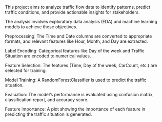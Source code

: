 This project aims to analyze traffic flow data to identify patterns, predict traffic conditions, and provide actionable insights for stakeholders.

The analysis involves exploratory data analysis (EDA) and machine learning models to achieve these objectives.

Preprocessing: The Time and Date columns are converted to appropriate formats, and relevant features like Hour, Month, and Day are extracted.

Label Encoding: Categorical features like Day of the week and Traffic Situation are encoded to numerical values.

Feature Selection: The features (Time, Day of the week, CarCount, etc.) are selected for training.

Model Training: A RandomForestClassifier is used to predict the traffic situation.

Evaluation: The model’s performance is evaluated using confusion matrix, classification report, and accuracy score.

Feature Importance: A plot showing the importance of each feature in predicting the traffic situation is generated.
